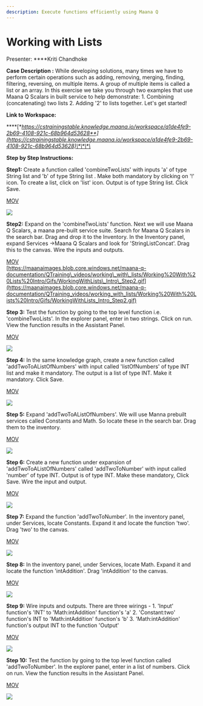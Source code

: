 ```yaml
---
description: Execute functions efficiently using Maana Q
---
```


# Working with Lists

Presenter: ****Kriti Chandhoke

**Case Description :** While developing solutions, many times we have to perform certain operations such as adding, removing, merging, finding, filtering, reversing, on multiple items. A group of multiple items is called a list or an array. In this exercise we take you through two examples that use Maana Q Scalars in built service to help demonstrate:  1. Combining \(concatenating\) two lists  2. Adding '2' to lists together.  Let's get started!

**Link to Workspace:**

\*\*\*\*[**https://cstrainingstable.knowledge.maana.io/workspace/a1de4fe9-2b69-4108-921c-68b964d53628**](https://cstrainingstable.knowledge.maana.io/workspace/a1de4fe9-2b69-4108-921c-68b964d53628)\*\*\*\*

**Step by Step Instructions:**

**Step1:** Create a function called  'combineTwoLists' with inputs 'a' of type String list and 'b' of type String list . Make both mandatory by clicking on '!' icon. To create a list, click on 'list' icon. Output is of type String list. Click Save.

[MOV](https://maanaimages.blob.core.windows.net/maana-q-documentation/QTraining_videos/working_with_lists/Working%20With%20Lists%20Intro/Videos/WorkingWithLists_Intro_Step1.mov)

![](https://maanaimages.blob.core.windows.net/maana-q-documentation/QTraining_videos/working_with_lists/Working%20With%20Lists%20Intro/Gifs/WorkingWithLists_Intro_Step1.gif)

**Step2:** Expand on the 'combineTwoLists'  function. Next we will use Maana Q Scalars, a maana pre-built service suite. Search for Maana Q Scalars in the search bar. Drag and drop it to the Inventory. In the Inventory panel, expand Services -&gt;Maana Q Scalars and look for  'StringListConcat'. Drag this to the canvas. Wire the inputs and outputs. 

[MOV](https://maanaimages.blob.core.windows.net/maana-q-documentation/QTraining_videos/working_with_lists/Working%20With%20Lists%20Intro/Videos/WorkingWithLists_Intro_Step2.mov)  
[https://maanaimages.blob.core.windows.net/maana-q-documentation/QTraining\_videos/working\_with\_lists/Working%20With%20Lists%20Intro/Gifs/WorkingWithLists\_Intro\_Step2.gif](https://maanaimages.blob.core.windows.net/maana-q-documentation/QTraining_videos/working_with_lists/Working%20With%20Lists%20Intro/Gifs/WorkingWithLists_Intro_Step2.gif) 



**Step 3:** Test the function by going to the top level function i.e. 'combineTwoLists'. In the explorer panel, enter in two strings. Click on run. View the function results in the Assistant Panel.

[MOV](https://maanaimages.blob.core.windows.net/maana-q-documentation/QTraining_videos/working_with_lists/Working%20With%20Lists%20Intro/Videos/WorkingWithLists_Intro_Step3.mov)

![](https://maanaimages.blob.core.windows.net/maana-q-documentation/QTraining_videos/working_with_lists/Working%20With%20Lists%20Intro/Gifs/WorkingWithLists_Intro_Step3.gif)



**Step 4:** In the same knowledge graph, create a new function called 'addTwoToAListOfNumbers' with input called 'listOfNumbers' of type INT list and make it mandatory. The output is a list of type INT. Make it mandatory. Click Save.

[MOV](https://maanaimages.blob.core.windows.net/maana-q-documentation/QTraining_videos/working_with_lists/Working%20With%20Lists%20Intro/Videos/WorkingWithLists_Intro_Step4.mov)

![](https://maanaimages.blob.core.windows.net/maana-q-documentation/QTraining_videos/working_with_lists/Working%20With%20Lists%20Intro/Gifs/WorkingWithLists_Intro_Step4.gif)



**Step 5:** Expand 'addTwoToAListOfNumbers'.  We will use Manna prebuilt services called Constants and Math. So locate these in the search bar. Drag them to the inventory.

[MOV](https://maanaimages.blob.core.windows.net/maana-q-documentation/QTraining_videos/working_with_lists/Working%20With%20Lists%20Intro/Videos/WorkingWithLists_Intro_Step5.mov)

![](https://maanaimages.blob.core.windows.net/maana-q-documentation/QTraining_videos/working_with_lists/Working%20With%20Lists%20Intro/Gifs/WorkingWithLists_Intro_Step5.gif)



**Step 6:** Create a new function under expansion of 'addTwoToAListOfNumbers' called 'addTwoToNumber' with input called 'number' of type INT. Output is of type INT. Make these mandatory, Click Save. Wire the input and output. 

[MOV](https://maanaimages.blob.core.windows.net/maana-q-documentation/QTraining_videos/working_with_lists/Working%20With%20Lists%20Intro/Videos/WorkingWithLists_Intro_Step6.mov)

![](https://maanaimages.blob.core.windows.net/maana-q-documentation/QTraining_videos/working_with_lists/Working%20With%20Lists%20Intro/Gifs/WorkingWithLists_Intro_Step6.gif)



**Step 7:** Expand the function 'addTwoToNumber'. In the inventory panel, under Services, locate Constants. Expand it and locate the function 'two'. Drag 'two' to the canvas.

[MOV](https://maanaimages.blob.core.windows.net/maana-q-documentation/QTraining_videos/working_with_lists/Working%20With%20Lists%20Intro/Videos/WorkingWithLists_Intro_Step7.mov)

![](https://maanaimages.blob.core.windows.net/maana-q-documentation/QTraining_videos/working_with_lists/Working%20With%20Lists%20Intro/Gifs/WorkingWithLists_Intro_Step7.gif)



**Step 8:** In the inventory panel, under Services, locate Math. Expand it and locate   the function 'intAddition'. Drag 'intAddition' to the canvas.

[MOV](https://maanaimages.blob.core.windows.net/maana-q-documentation/QTraining_videos/working_with_lists/Working%20With%20Lists%20Intro/Videos/WorkingWithLists_Intro_Step8.mov)

![](https://maanaimages.blob.core.windows.net/maana-q-documentation/QTraining_videos/working_with_lists/Working%20With%20Lists%20Intro/Gifs/WorkingWithLists_Intro_Step8.gif)



**Step 9:** Wire inputs and outputs.  There are three wirings - 1. 'Input' function's 'INT' to 'Math:intAddition' function's 'a' 2. 'Constant:two' function's INT to 'Math:intAddition' function's 'b' 3. 'Math:intAddition' function's output INT to the function 'Output'

[MOV](https://maanaimages.blob.core.windows.net/maana-q-documentation/QTraining_videos/working_with_lists/Working%20With%20Lists%20Intro/Videos/WorkingWithLists_Intro_Step9.mov)

![](https://maanaimages.blob.core.windows.net/maana-q-documentation/QTraining_videos/working_with_lists/Working%20With%20Lists%20Intro/Gifs/WorkingWithLists_Intro_Step9.gif)



**Step 10:** Test the function by going to the top level function called 'addTwoToNumber'. In the explorer panel, enter in a list of numbers. Click on run. View the function results in the Assistant Panel.

[MOV](https://maanaimages.blob.core.windows.net/maana-q-documentation/QTraining_videos/working_with_lists/Working%20With%20Lists%20Intro/Videos/WorkingWithLists_Intro_Step10.mov)

![](https://maanaimages.blob.core.windows.net/maana-q-documentation/QTraining_videos/working_with_lists/Working%20With%20Lists%20Intro/Gifs/WorkingWithLists_Intro_Step10.gif)





## 





















